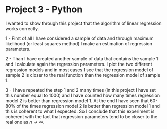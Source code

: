# Project 3 - Python

I wanted to show through this project that the algorithm of linear regression works correctly. 

1 - First of all I have considered a sample of data and through maximum likelihood (or least squares method) I make an estimation of regression parameters.

2 - Than I have created another sample of data that contains the sample 1 and I calculate again the regression parameters. I plot the two different regression models and in most cases I see that the regression model of sample 2 is closer to the real function than the regression model of sample 1.

3 - I have repeated the step 1 and 2 many times (in this project I have set this number equal to 1000) and I have counted how many times regression model 2 is better than regression model 1. At the end I have seen that 60-80% of the times regression model 2 is better than regression model 1 and this is coherent to what I expected. So I conclude that this experiment is coherent with the fact that regression parameters tend to be closer to the real one as $n \rightarrow \infty$.
